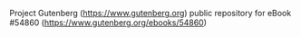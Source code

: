 Project Gutenberg (https://www.gutenberg.org) public repository for
eBook #54860 (https://www.gutenberg.org/ebooks/54860)
